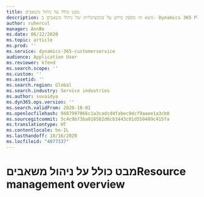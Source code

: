 ```yaml
---
title: מבט כולל על ניהול משאבים
description: נושא זה מספק מידע על פונקציונליות של ניהול משאבים ב- Dynamics 365 Project operations.
author: ruhercul
manager: AnnBe
ms.date: 06/22/2020
ms.topic: article
ms.prod: ''
ms.service: dynamics-365-customerservice
audience: Application User
ms.reviewer: kfend
ms.search.scope: ''
ms.custom: ''
ms.assetid: ''
ms.search.region: Global
ms.search.industry: Service industries
ms.author: suvaidya
ms.dyn365.ops.version: ''
ms.search.validFrom: 2020-10-01
ms.openlocfilehash: 9487997066c1a3cadcd4fabec9dcf9aaee1a3cb0
ms.sourcegitcommit: 5c4c9bf3ba018562d6cb3443c01d550489c415fa
ms.translationtype: HT
ms.contentlocale: he-IL
ms.lasthandoff: 10/16/2020
ms.locfileid: "4077337"
---
```

# <a name="resource-management-overview"></a><span data-ttu-id="b180b-103">מבט כולל על ניהול משאבים</span><span class="sxs-lookup"><span data-stu-id="b180b-103">Resource management overview</span></span>
